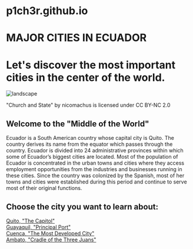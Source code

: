 # p1ch3r.github.io
<!DOCTYPE html>
<html lang="en">
  <head>
    <title> MMP100 Web Project </title>
  </head>
  <body>
    <h1 id = "top">
      MAJOR CITIES IN ECUADOR
    </h1>
    <h1 id = "second">
     Let's discover the most important cities in the center of the world.
    </h1>
    <img src="https://live.staticflickr.com/2744/4448812599_452263dd02_b.jpg" alt="landscape"/>
    <p class="attribution">
      "Church and State" by nicomachus is licensed under CC BY-NC 2.0 
      </p>
    <h2>
      Welcome to the "Middle of the World"
    </h2>
    <p class = "wonder">
      Ecuador is a South American country whose capital city is Quito. The country derives its name from the equator which passes through the country. Ecuador is divided into 24 administrative provinces within which some of Ecuador’s biggest cities are located. Most of the population of Ecuador is concentrated in the urban towns and cities where they access employment opportunities from the industries and businesses running in these cities. Since the country was colonized by the Spanish, most of her towns and cities were established during this period and continue to serve most of their original functions.
    </p>
        <h2>
      Choose the city you want to learn about:
    </h2>
    <p class = "visited">
    <a href="https://codepen.io/JuanDTiradoLucero/full/eYpNeRx">Quito, "The Capitol"</a>
  </br>
    <a href="https://codepen.io/JuanDTiradoLucero/full/eYpmVaQ">Guayaquil, "Principal Port"</a>
</br>
    <a href="https://codepen.io/JuanDTiradoLucero/full/KKdpZNO">Cuenca, "The Most Developed City"</a>
</br>
    <a href="https://codepen.io/JuanDTiradoLucero/full/OJyVzzr">Ambato, "Cradle of the Three Juans"</a>
</p>
  </body>
</html>

